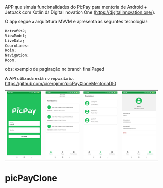 
APP que simula funcionalidades do PicPay para mentoria de Android + Jetpack com Kotlin da Digital Inovation One (https://digitalinnovation.one/).

O app segue a arquitetura MVVM e apresenta as seguintes tecnologias:

    Retrofit2;
    ViewModel;
    LiveData;
    Courotines;
    Koin;
    Navigation;
    Room.

obs: exemplo de paginação no branch finalPaged

A API utilizada está no repositório: https://github.com/cicerojmm/picPayCloneMentoriaDIO

| | | | |
|:-------------------------:|:-------------------------:|:-------------------------:|:-------------------------:|
|<img width="1604" alt="login" src="https://github.com/joaooab/picPayCloneMentoriaDIO-Android/blob/master/picpay.png"> | <img width="1604" alt="atividades" src="https://github.com/joaooab/picPayCloneMentoriaDIO-Android/blob/master/picpay2.png">|<img width="1604" alt="contatos" src="https://github.com/joaooab/picPayCloneMentoriaDIO-Android/blob/master/picpay3.png">|<img width="1604" alt="perfil" src="https://github.com/joaooab/picPayCloneMentoriaDIO-Android/blob/master/picpay4.png"> |
# picPayClone
